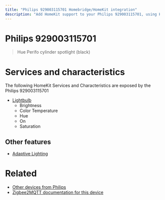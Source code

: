 ```yaml
---
title: "Philips 929003115701 Homebridge/HomeKit integration"
description: "Add HomeKit support to your Philips 929003115701, using Homebridge, Zigbee2MQTT and homebridge-z2m."
---
```

<!---
This file has been GENERATED using src/docgen/docgen.ts
DO NOT EDIT THIS FILE MANUALLY!
-->
# Philips 929003115701
> Hue Perifo cylinder spotlight (black)


# Services and characteristics
The following HomeKit Services and Characteristics are exposed by
the Philips 929003115701

* [Lightbulb](../../light.md)
  * Brightness
  * Color Temperature
  * Hue
  * On
  * Saturation

## Other features
* [Adaptive Lighting](../../light.md)

# Related
* [Other devices from Philips](../index.md#philips)
* [Zigbee2MQTT documentation for this device](https://www.zigbee2mqtt.io/devices/929003115701.html)